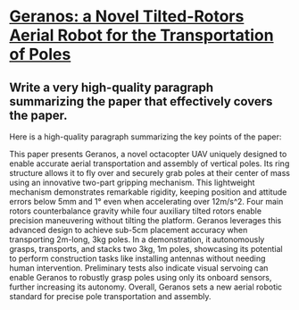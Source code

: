 # [Geranos: a Novel Tilted-Rotors Aerial Robot for the Transportation of   Poles](https://arxiv.org/abs/2312.01988)

## Write a very high-quality paragraph summarizing the paper that effectively covers the paper.

 Here is a high-quality paragraph summarizing the key points of the paper:

This paper presents Geranos, a novel octacopter UAV uniquely designed to enable accurate aerial transportation and assembly of vertical poles. Its ring structure allows it to fly over and securely grab poles at their center of mass using an innovative two-part gripping mechanism. This lightweight mechanism demonstrates remarkable rigidity, keeping position and attitude errors below 5mm and 1° even when accelerating over 12m/s^2. Four main rotors counterbalance gravity while four auxiliary tilted rotors enable precision maneuvering without tilting the platform. Geranos leverages this advanced design to achieve sub-5cm placement accuracy when transporting 2m-long, 3kg poles. In a demonstration, it autonomously grasps, transports, and stacks two 3kg, 1m poles, showcasing its potential to perform construction tasks like installing antennas without needing human intervention. Preliminary tests also indicate visual servoing can enable Geranos to robustly grasp poles using only its onboard sensors, further increasing its autonomy. Overall, Geranos sets a new aerial robotic standard for precise pole transportation and assembly.
